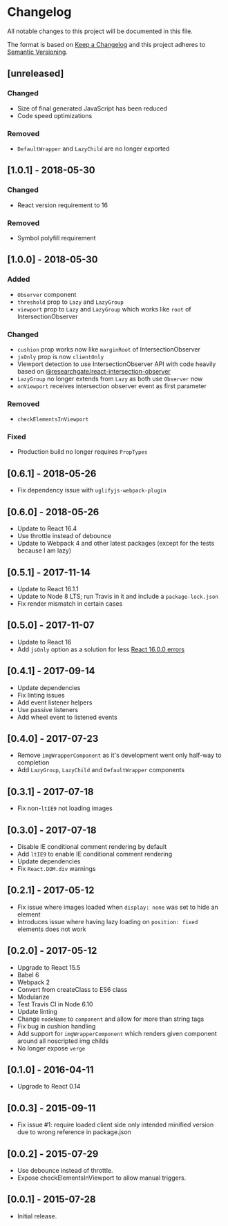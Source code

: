 # Changelog
All notable changes to this project will be documented in this file.

The format is based on [Keep a Changelog](http://keepachangelog.com/en/1.0.0/)
and this project adheres to [Semantic Versioning](http://semver.org/spec/v2.0.0.html).


## [unreleased]

### Changed
- Size of final generated JavaScript has been reduced
- Code speed optimizations

### Removed
- `DefaultWrapper` and `LazyChild` are no longer exported


## [1.0.1] - 2018-05-30

### Changed
- React version requirement to 16

### Removed
- Symbol polyfill requirement


## [1.0.0] - 2018-05-30

### Added
- `Observer` component
- `threshold` prop to `Lazy` and `LazyGroup`
- `viewport` prop to `Lazy` and `LazyGroup` which works like `root` of IntersectionObserver

### Changed
- `cushion` prop works now like `marginRoot` of IntersectionObserver
- `jsOnly` prop is now `clientOnly`
- Viewport detection to use IntersectionObserver API with code heavily based on
  [@researchgate/react-intersection-observer](https://github.com/researchgate/react-intersection-observer)
- `LazyGroup` no longer extends from `Lazy` as both use `Observer` now
- `onViewport` receives intersection observer event as first parameter

### Removed
- `checkElementsInViewport`

### Fixed
- Production build no longer requires `PropTypes`


## [0.6.1] - 2018-05-26

- Fix dependency issue with `uglifyjs-webpack-plugin`


## [0.6.0] - 2018-05-26

- Update to React 16.4
- Use throttle instead of debounce
- Update to Webpack 4 and other latest packages (except for the tests because I am lazy)


## [0.5.1] - 2017-11-14

- Update to React 16.1.1
- Update to Node 8 LTS; run Travis in it and include a `package-lock.json`
- Fix render mismatch in certain cases


## [0.5.0] - 2017-11-07

- Update to React 16
- Add `jsOnly` option as a solution for less [React 16.0.0 errors](https://github.com/facebook/react/issues/10993)


## [0.4.1] - 2017-09-14

- Update dependencies
- Fix linting issues
- Add event listener helpers
- Use passive listeners
- Add wheel event to listened events


## [0.4.0] - 2017-07-23

- Remove `imgWrapperComponent` as it's development went only half-way to completion
- Add `LazyGroup`, `LazyChild` and `DefaultWrapper` components


## [0.3.1] - 2017-07-18

- Fix non-`ltIE9` not loading images


## [0.3.0] - 2017-07-18

- Disable IE conditional comment rendering by default
- Add `ltIE9` to enable IE conditional comment rendering
- Update dependencies
- Fix `React.DOM.div` warnings


## [0.2.1] - 2017-05-12

- Fix issue where images loaded when `display: none` was set to hide an element
- Introduces issue where having lazy loading on `position: fixed` elements does not work


## [0.2.0] - 2017-05-12

- Upgrade to React 15.5
- Babel 6
- Webpack 2
- Convert from createClass to ES6 class
- Modularize
- Test Travis CI in Node 6.10
- Update linting
- Change `nodeName` to `component` and allow for more than string tags
- Fix bug in cushion handling
- Add support for `imgWrapperComponent` which renders given component around all noscripted img childs
- No longer expose `verge`


## [0.1.0] - 2016-04-11

- Upgrade to React 0.14


## [0.0.3] - 2015-09-11

- Fix issue #1: require loaded client side only intended minified version due to wrong reference in package.json


## [0.0.2] - 2015-07-29

- Use debounce instead of throttle.
- Expose checkElementsInViewport to allow manual triggers.


## [0.0.1] - 2015-07-28

- Initial release.
